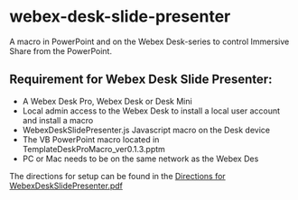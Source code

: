 # webex-desk-slide-presenter
A macro in PowerPoint and on the Webex Desk-series to control Immersive Share from the PowerPoint.  

## Requirement for Webex Desk Slide Presenter:

- A Webex Desk Pro, Webex Desk or Desk Mini
- Local admin access to the Webex Desk to install a local user account and install a macro
- WebexDeskSlidePresenter.js Javascript macro on the Desk device
- The VB PowerPoint macro located in TemplateDeskProMacro_ver0.1.3.pptm 
- PC or Mac needs to be on the same network as the Webex Des

The directions for setup can be found in the [Directions for WebexDeskSlidePresenter.pdf](https://github.com/vtjoeh/webex-desk-slide-presenter/blob/main/Directions%20for%20WebexDeskSlidePresenter_ver_0.1.3.pdf)



